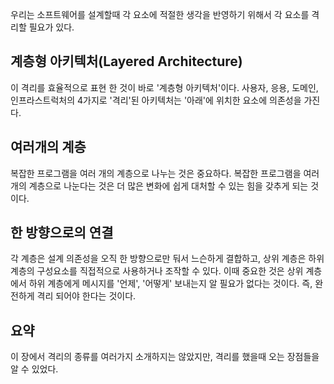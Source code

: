우리는 소프트웨어를 설계할때 각 요소에 적절한 생각을 반영하기 위해서 각 요소를 격리할 필요가 있다.

## 계층형 아키텍처(Layered Architecture)

이 격리를 효율적으로 표현 한 것이 바로 '계층형 아키텍처'이다. 사용자, 응용, 도메인, 인프라스트럭처의 4가지로 '격리'된 아키텍처는 '아래'에 위치한 요소에 의존성을 가진다.

## 여러개의 계층

복잡한 프로그램을 여러 개의 계층으로 나누는 것은 중요하다. 복잡한 프로그램을 여러 개의 계층으로 나눈다는 것은 더 많은 변화에 쉽게 대처할 수 있는 힘을 갖추게 되는 것이다.

## 한 방향으로의 연결

각 계층은 설계 의존성을 오직 한 방향으로만 둬서 느슨하게 결합하고, 상위 계층은 하위 계층의 구성요소를 직접적으로 사용하거나 조작할 수 있다. 이때 중요한 것은 상위 계층에서 하위 계층에게 메시지를 '언제', '어떻게' 보내는지 알 필요가 없다는 것이다. 즉, 완전하게 격리 되어야 한다는 것이다.

## 요약
이 장에서 격리의 종류를 여러가지 소개하지는 않았지만, 격리를 했을때 오는 장점들을 알 수 있었다.